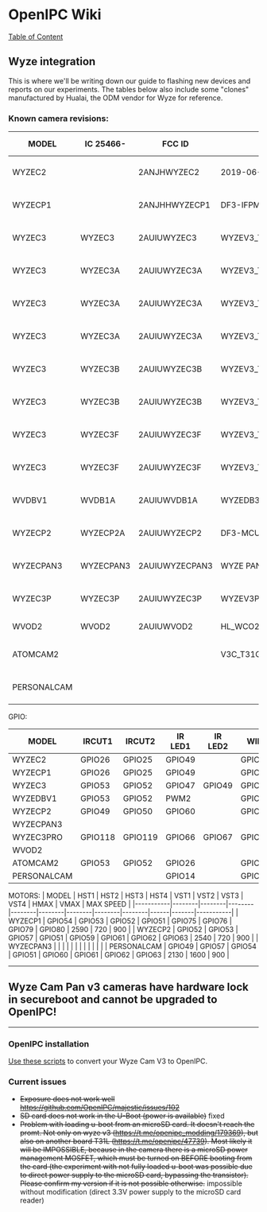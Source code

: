 # OpenIPC Wiki
[Table of Content](../README.md)

Wyze integration
----------------
This is where we'll be writing down our guide to flashing new devices and reports on our experiments.  The tables below also include some "clones" manufactured by Hualai, the ODM vendor for Wyze for reference.

### Known camera revisions:

| MODEL     | IC 25466- | FCC ID         | PCB VER                           | SoC      | WIFI                  | MAC PREFIX | SUPPORTED | NOTES                                                     |
|-----------|-----------|----------------|-----------------------------------|----------|-----------------------|------------|-----------|-----------------------------------------------------------|
| WYZEC2    |           | 2ANJHWYZEC2    | 2019-06-38                        | T20X BGA | SDIO: Realtek 8189FTV | 2C:AA:8E   | YES       |                                                           |
| WYZECP1   |           | 2ANJHHWYZECP1  | DF3-IFPM01 V1.4                   | T20X BGA | SDIO: Realtek 8189ES  | 2C:AA:8E   | YES       |                                                           |
| WYZEC3    | WYZEC3    | 2AUIUWYZEC3    | WYZEV3_T31GC2053 V1.4_20201010    | T31ZX    | SDIO: Realtek 8189FTV | 7C:78:B2   | YES       | https://t.me/openipc/49957 https://youtu.be/t7Nzo-KXTH0   | 
| WYZEC3    | WYZEC3A   | 2AUIUWYZEC3A   | WYZEV3_T31GC2053 V1.2_20200715    | T31X     | SDIO: Realtek 8189FTV | 7C:78:B2   | YES       | https://youtu.be/jm4wze_HY78                              |
| WYZEC3    | WYZEC3A   | 2AUIUWYZEC3A   | WYZEV3_T31GC2053 V2.02_20210523   | T31ZX    | SDIO: AltoBeam 6031   | D0:3F:27   | YES       | https://t.me/openipc/49049 https://t.me/openipc/49050     |
| WYZEC3    | WYZEC3A   | 2AUIUWYZEC3A   | WYZEV3_T31GC2053 V2.03_20211206   | T31X     | SDIO: AltoBeam 6031   | D0:3F:27   | YES       | https://t.me/openipc/45444 https://t.me/openipc/48942     |
| WYZEC3    | WYZEC3B   | 2AUIUWYZEC3B   | WYZEV3_T31GC2053 V2.02_20210523   | T31ZX    | SDIO: Realtek 8189FTV | D0:3F:27   | YES       | https://t.me/openipc/38728 https://t.me/openipc/38753     |
| WYZEC3    | WYZEC3B   | 2AUIUWYZEC3B   | WYZEV3_T31GC2053 V2.03_20211206   | T31X     | SDIO: Realtek 8189FTV | D0:3F:27   | YES       | https://t.me/openipc/76036                                |
| WYZEC3    | WYZEC3F   | 2AUIUWYZEC3F   | WYZEV3_T31AGC2053 V3.2_20210714   | T31A BGA | SDIO: AltoBeam 6031   | D0:3F:27   | YES       | https://t.me/openipc/43299 https://t.me/openipc/38755 https://t.me/openipc/38757     |
| WYZEC3    | WYZEC3F   | 2AUIUWYZEC3F   | WYZEV3_T31AGC2053 V3.2_20210714   | T31A BGA | SDIO: AltoBeam 6031   | D0:3F:27   | YES       | https://youtu.be/VkqX9yg0odU                              |
| WVDBV1    | WVDB1A    | 2AUIUWVDB1A    | WYZEDB3_MB_T31_2.2                | T31X     | SDIO: Realtek 8189FTV | 7C:78:B2   | YES       |                                                           |
| WYZECP2   | WYZECP2A  | 2AUIUWYZECP2   | DF3-MCU-S01-V2.2                  | T31X     | SDIO: AltoBeam 6031   | 7C:78:B2   | YES       |                                                           |
| WYZECPAN3 | WYZECPAN3 | 2AUIUWYZECPAN3 | WYZE PAN V3 MB V 1.3              | T31X     | SDIO: AltoBeam 6031   | D0:3F:27   | NO        | NOT SUPPORTED - Secure Boot ENABLED                       |
| WYZEC3P   | WYZEC3P   | 2AUIUWYZEC3P   | WYZEV3PRO_T40GC4653_v2.2_20220228 | T40XP    | SDIO: Realtek 8192FS  | D0:3F:27   | UNTESTED  | UNTESTED                                                  |
| WVOD2     | WVOD2     | 2AUIUWVOD2     | HL_WCO2 MAIN01 V1.0               | T31ZX    | SDIO: BCM43438        | D0:3F:27   | UNTESTED  | UNTESTED - Ingenic Zeratul Battery Platform               |
| ATOMCAM2  |           |                | V3C_T31GC2063 V1.1_202001110      | T31ZX    | SDIO: AltoBeam 6031   | 7C:DD:E9   | YES       | AtomCam 2 Japan http://www.atomtech.co.jp                 |
| PERSONALCAM  |           |                |                                | T31??    | SDIO: AltoBeam 6031   | ??:??:??   | YES       | Camera Personal Wifi https://tienda.personal.com.ar       |


GPIO:

| MODEL     | IRCUT1 | IRCUT2 | IR LED1 | IR LED2 | WIFI   | LED1   | LED2   | SPEAKER | TF_EN  | TF_CD  | SD_ABLE | SD_PWR |BUTTON1 | BUTTON2 | SUB1G  | USB    |
|-----------|--------|--------|---------|---------|--------|--------|--------|---------|--------|--------|---------|--------|--------|---------|--------|--------|
| WYZEC2    | GPIO26 | GPIO25 | GPIO49  |         | GPIO62 | GPIO38 | GPIO39 | GPIO63  | GPIO43 | GPIOXX | GPIO48  |        | GPIO46 |         |        | GPIO47 |
| WYZECP1   | GPIO26 | GPIO25 | GPIO49  |         | GPIO62 | GPIO38 | GPIO39 | GPIO63  | GPIO43 | GPIOXX | GPIO48  |        | GPIO46 |         |        | GPIO47 |
| WYZEC3    | GPIO53 | GPIO52 | GPIO47  | GPIO49  | GPIO59 | GPIO38 | GPIO39 | GPIO63  | GPIO50 | GPIO62 | GPIO48  |        | GPIO51 |         |        |        |
| WYZEDBV1  | GPIO53 | GPIO52 | PWM2    |         | GPIO57 | GPIO38 | GPIO39 | GPIO58  |        |        | GPIO62  |        | GPIO06 | GPIO07  | GPIO61 |        |
| WYZECP2   | GPIO49 | GPIO50 | GPIO60  |         | GPIO58 | GPIO38 | GPIO39 | GPIO07  | GPIO47 | GPIO48 | GPIO54  |        | GPIO06 |         |        |        |
| WYZECPAN3 |        |        |         |         |        |        |        |         |        |        |         |        |        |         |        |        |
| WYZEC3PRO | GPIO118| GPIO119| GPIO66  | GPIO67  | GPIO57 | GPIO105| GPIO106| GPIO63  | GPIO58 | GPIO70 | GPIO71  | GPIO121| GPIO107|         |        |        |
| WVOD2     |        |        |         |         |        |        |        |         |        |        |         |        |        |         |        |        |
| ATOMCAM2  | GPIO53 | GPIO52 | GPIO26  |         | GPIO57 | GPIO38 | GPIO39 | GPIO63  | GPIO50 | GPIO59 | GPIO48  |        | GPIO51 |         |        | GPIO47 |
| PERSONALCAM  |        |        | GPIO14  |         | GPIO57 | GPIO47 | GPIO48 | GPIO63  | GPIO50 | GPIO59 | GPIO39  |        |        |         |        |        |


MOTORS: 
| MODEL     | HST1   | HST2   | HST3   | HST4   | VST1   | VST2   | VST3   | VST4   | HMAX | VMAX  | MAX SPEED |
|-----------|--------|--------|--------|--------|--------|--------|--------|--------|------|-------|-----------|
| WYZECP1   | GPIO54 | GPIO53 | GPIO52 | GPIO51 | GPIO75 | GPIO76 | GPIO79 | GPIO80 | 2590 | 720   | 900       |
| WYZECP2   | GPIO52 | GPIO53 | GPIO57 | GPIO51 | GPIO59 | GPIO61 | GPIO62 | GPIO63 | 2540 | 720   | 900       |
| WYZECPAN3 |        |        |        |        |        |        |        |        |      |       |           |
| PERSONALCAM | GPIO49 | GPIO57 | GPIO54 | GPIO51 | GPIO60 | GPIO61 | GPIO62 | GPIO63 | 2130 | 1600  | 900       |

---

## Wyze Cam Pan v3 cameras have hardware lock in secureboot and cannot be upgraded to OpenIPC!

---

### OpenIPC installation

[Use these scripts](https://github.com/themactep/device-wyze-v3/blob/master/installation.md) to convert your Wyze Cam V3 to OpenIPC.

### Current issues

* ~~Exposure does not work well https://github.com/OpenIPC/majestic/issues/102~~
* ~~SD card does not work in the U-Boot (power is available)~~ fixed
* ~~Problem with loading u-boot from an microSD card. It doesn't reach the promt. Not only on wyze v3 (https://t.me/openipc_modding/179369), but also on another board T31L (https://t.me/openipc/47739). Most likely it will be IMPOSSIBLE, because in the camera there is a microSD power management MOSFET, which must be turned on BEFORE booting from the card (the experiment with not fully loaded u-boot was possible due to direct power supply to the microSD card, bypassing the transistor). Please confirm my version if it is not possible otherwise.~~ impossible without modification (direct 3.3V power supply to the microSD card reader)
